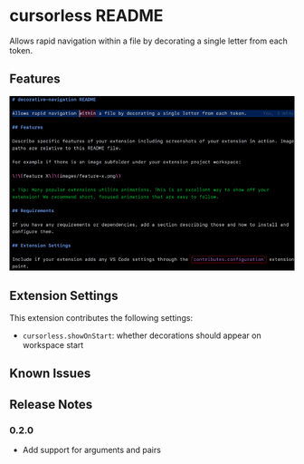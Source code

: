 # cursorless README

Allows rapid navigation within a file by decorating a single letter from each token.

## Features

![simple](images/cursorless-1.gif)

## Extension Settings

This extension contributes the following settings:

* `cursorless.showOnStart`: whether decorations should appear on workspace start

## Known Issues

## Release Notes

### 0.2.0
- Add support for arguments and pairs